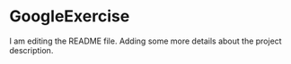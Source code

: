 # GoogleExercise

I am editing the README file. Adding some more details about the project description.
